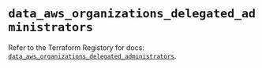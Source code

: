# `data_aws_organizations_delegated_administrators`

Refer to the Terraform Registory for docs: [`data_aws_organizations_delegated_administrators`](https://www.terraform.io/docs/providers/aws/d/organizations_delegated_administrators).
